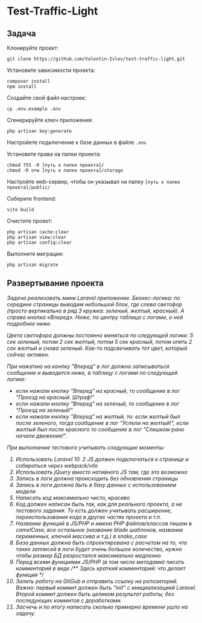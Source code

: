 # Test-Traffic-Light

## Задача

Клонируйте проект:
```shell
git clone https://github.com/Valentin-Ivlev/test-traffic-light.git
```
Установите зависимости проекта:
```shell
composer install
npm install
```
Создайте свой файл настроек:
```shell
cp .env.example .env
```
Сгенерируйте ключ приложения:
```shell
php artisan key:generate
```
Настройете подключение к базе данных в файле `.env`

Установите права на папки проекта:
```shell
chmod 755 -R [путь к папке проекта]/
chmod -R o+w [путь к папке проекта]/storage
```
Настройте web-сервер, чтобы он указывал на папку `[путь к папке проекта]/public/`

Соберите frontend:
```shell
vite build
```
Очистите проект:
```shell
php artisan cache:clear
php artisan view:clear
php artisan config:clear
```
Выполните миграции:
```shell
php artisan migrate
```

## Развертывание проекта
<i>
Задача реализовать мини Laravel приложение.
Бизнес-логика: по середине страницы выводим небольшой блок, где слева светофор (просто вертикально в ряд 3 кружка: зеленый, желтый, красный).
А справа кнопка «Вперед».
Ниже, по центру таблица с логами, о ней подробнее ниже.

Цвета светофора должны постоянно меняться по следующей логике: 5 сек зеленый, потом 2 сек желтый, потом 5 сек красный, потом опять 2 сек желтый и снова зеленый. Как-то подсвечивать тот цвет, который сейчас активен.

При нажатию на конпку "Вперед" в лог должно записываться сообщение и выводится ниже, в таблицу с логами по следующей логике:
- если нажали кнопку "Вперед" на красный, то сообщение в лог "Проезд на красный. Штраф!"
- если нажали кнопку "Вперед" на зеленый, то сообщение в лог "Проезд на зеленый!"
- если нажали кнопку "Вперед" на желтый, то: если желтый был после зеленого, тогда сообщение в лог "Успели на желтый!", если желтый был после красного то сообщение в лог "Слишком рано начали движение!".

При выполнение тестового учитывать следующие моменты:
1. Использовать Laravel 10.
   2 JS должен подключаться к странице и собираться через webpack/vite
3. Использовать jQuery вместо нативного JS там, где это возможно
4. Запись в логи должна происходить без обновления страницы
5. Запись в логи должна быть в базу данных с использованием модели
6. Написать код максимально чисто, красиво
7. Код должен написан быть так, как для реального проекта, а не тестового задания. То есть должен учитывать расширение, переиспользования кода в других частях проекта и т.п.
8. Название функций в JS/PHP и имена PHP файлов/классов пишем в camelCase, все остальное (название blade шаблонов, название переменных, ключей массива и т.д.) в snake_case
9. База данных должна быть спроектирована с расчетом на то, что таких запписей в логи будет очень большое количество, нужно чтобы размер БД разростался максимально медленно
10. Перед всеми функциями JS/PHP (в том числе методами) писать комментарий в виде /** Здесь краткий комментарий: что делает функция */
11. Залить работу на GitGub и отправить ссылку на репозиторий. Важно: первый коммит должен быть "init" с инициализацией Laravel. Второй коммит должен быть целиком результат работы, без последующих коммитов с доработками.
12. Засчечь и по итогу написать сколько примерно времени ушло на задачу.
</i>
